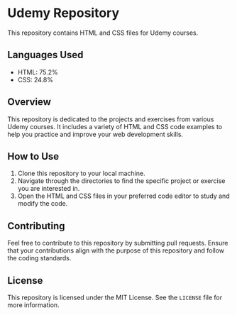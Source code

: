 
# Udemy Repository

This repository contains HTML and CSS files for Udemy courses.

## Languages Used

- HTML: 75.2%
- CSS: 24.8%

## Overview

This repository is dedicated to the projects and exercises from various Udemy courses. It includes a variety of HTML and CSS code examples to help you practice and improve your web development skills.

## How to Use

1. Clone this repository to your local machine.
2. Navigate through the directories to find the specific project or exercise you are interested in.
3. Open the HTML and CSS files in your preferred code editor to study and modify the code.

## Contributing

Feel free to contribute to this repository by submitting pull requests. Ensure that your contributions align with the purpose of this repository and follow the coding standards.

## License

This repository is licensed under the MIT License. See the `LICENSE` file for more information.


